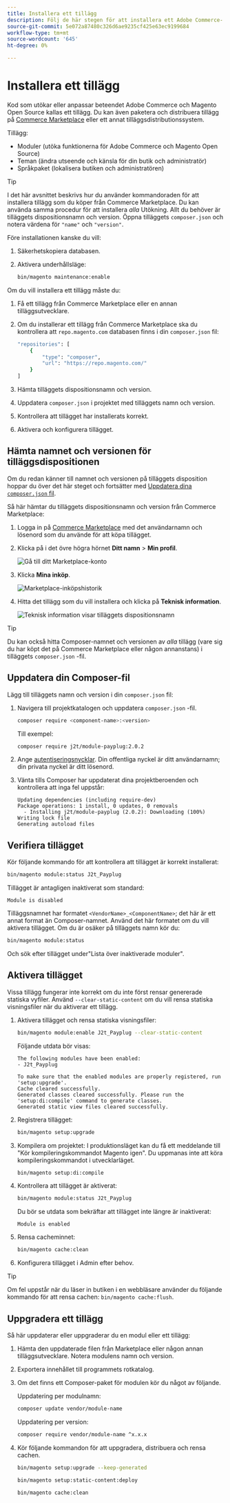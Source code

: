 ```yaml
---
title: Installera ett tillägg
description: Följ de här stegen för att installera ett Adobe Commerce- eller Magento Open Source-tillägg.
source-git-commit: 5e072a87480c326d6ae9235cf425e63ec9199684
workflow-type: tm+mt
source-wordcount: '645'
ht-degree: 0%

---
```



# Installera ett tillägg

Kod som utökar eller anpassar beteendet Adobe Commerce och Magento Open Source kallas ett tillägg. Du kan även paketera och distribuera tillägg på [Commerce Marketplace](https://marketplace.magento.com) eller ett annat tilläggsdistributionssystem.

Tillägg:

- Moduler (utöka funktionerna för Adobe Commerce och Magento Open Source)
- Teman (ändra utseende och känsla för din butik och administratör)
- Språkpaket (lokalisera butiken och administratören)

>[!TIP]
>
>I det här avsnittet beskrivs hur du använder kommandoraden för att installera tillägg som du köper från Commerce Marketplace. Du kan använda samma procedur för att installera _alla_ Utökning. Allt du behöver är tilläggets dispositionsnamn och version. Öppna tilläggets `composer.json` och notera värdena för `"name"` och `"version"`.

Före installationen kanske du vill:

1. Säkerhetskopiera databasen.
1. Aktivera underhållsläge:

   ```bash
   bin/magento maintenance:enable
   ```

Om du vill installera ett tillägg måste du:

1. Få ett tillägg från Commerce Marketplace eller en annan tilläggsutvecklare.
1. Om du installerar ett tillägg från Commerce Marketplace ska du kontrollera att `repo.magento.com` databasen finns i din `composer.json` fil:

   ```bash
   "repositories": [
       {
           "type": "composer",
           "url": "https://repo.magento.com/"
       }
   ]
   ```

1. Hämta tilläggets dispositionsnamn och version.
1. Uppdatera `composer.json` i projektet med tilläggets namn och version.
1. Kontrollera att tillägget har installerats korrekt.
1. Aktivera och konfigurera tillägget.

## Hämta namnet och versionen för tilläggsdispositionen

Om du redan känner till namnet och versionen på tilläggets disposition hoppar du över det här steget och fortsätter med [Uppdatera dina `composer.json` fil](#update-your-composer-file).

Så här hämtar du tilläggets dispositionsnamn och version från Commerce Marketplace:

1. Logga in på [Commerce Marketplace](https://marketplace.magento.com) med det användarnamn och lösenord som du använde för att köpa tillägget.

1. Klicka på i det övre högra hörnet **Ditt namn** > **Min profil**.

   ![Gå till ditt Marketplace-konto](../../assets/installation/marketplace-my-profile.png)

1. Klicka **Mina inköp**.

   ![Marketplace-inköpshistorik](../../assets/installation//marketplace-my-purchases.png)

1. Hitta det tillägg som du vill installera och klicka på **Teknisk information**.

   ![Teknisk information visar tilläggets dispositionsnamn](../../assets/installation/marketplace-extension-technical-details.png)

>[!TIP]
>
>Du kan också hitta Composer-namnet och versionen av _alla_ tillägg (vare sig du har köpt det på Commerce Marketplace eller någon annanstans) i tilläggets `composer.json` -fil.

## Uppdatera din Composer-fil

Lägg till tilläggets namn och version i din `composer.json` fil:

1. Navigera till projektkatalogen och uppdatera `composer.json` -fil.

   ```bash
   composer require <component-name>:<version>
   ```

   Till exempel:

   ```bash
   composer require j2t/module-payplug:2.0.2
   ```

1. Ange [autentiseringsnycklar](../prerequisites/authentication-keys.md). Din offentliga nyckel är ditt användarnamn; din privata nyckel är ditt lösenord.

1. Vänta tills Composer har uppdaterat dina projektberoenden och kontrollera att inga fel uppstår:

   ```terminal
   Updating dependencies (including require-dev)
   Package operations: 1 install, 0 updates, 0 removals
     - Installing j2t/module-payplug (2.0.2): Downloading (100%)
   Writing lock file
   Generating autoload files
   ```

## Verifiera tillägget

Kör följande kommando för att kontrollera att tillägget är korrekt installerat:

```bash
bin/magento module:status J2t_Payplug
```

Tillägget är antagligen inaktiverat som standard:

```terminal
Module is disabled
```

Tilläggsnamnet har formatet `<VendorName>_<ComponentName>`; det här är ett annat format än Composer-namnet. Använd det här formatet om du vill aktivera tillägget. Om du är osäker på tilläggets namn kör du:

```bash
bin/magento module:status
```

Och sök efter tillägget under&quot;Lista över inaktiverade moduler&quot;.

## Aktivera tillägget

Vissa tillägg fungerar inte korrekt om du inte först rensar genererade statiska vyfiler. Använd `--clear-static-content` om du vill rensa statiska visningsfiler när du aktiverar ett tillägg.

1. Aktivera tillägget och rensa statiska visningsfiler:

   ```bash
   bin/magento module:enable J2t_Payplug --clear-static-content
   ```

   Följande utdata bör visas:

   ```terminal
   The following modules have been enabled:
   - J2t_Payplug
   
   To make sure that the enabled modules are properly registered, run 'setup:upgrade'.
   Cache cleared successfully.
   Generated classes cleared successfully. Please run the 'setup:di:compile' command to generate classes.
   Generated static view files cleared successfully.
   ```

1. Registrera tillägget:

   ```bash
   bin/magento setup:upgrade
   ```

1. Kompilera om projektet: I produktionsläget kan du få ett meddelande till &quot;Kör kompileringskommandot Magento igen&quot;. Du uppmanas inte att köra kompileringskommandot i utvecklarläget.

   ```bash
   bin/magento setup:di:compile
   ```

1. Kontrollera att tillägget är aktiverat:

   ```bash
   bin/magento module:status J2t_Payplug
   ```

   Du bör se utdata som bekräftar att tillägget inte längre är inaktiverat:

   ```terminal
   Module is enabled
   ```

1. Rensa cacheminnet:

   ```bash
   bin/magento cache:clean
   ```

1. Konfigurera tillägget i Admin efter behov.

>[!TIP]
>
>Om fel uppstår när du läser in butiken i en webbläsare använder du följande kommando för att rensa cachen: `bin/magento cache:flush`.

## Uppgradera ett tillägg

Så här uppdaterar eller uppgraderar du en modul eller ett tillägg:

1. Hämta den uppdaterade filen från Marketplace eller någon annan tilläggsutvecklare. Notera modulens namn och version.

1. Exportera innehållet till programmets rotkatalog.

1. Om det finns ett Composer-paket för modulen kör du något av följande.

   Uppdatering per modulnamn:

   ```bash
   composer update vendor/module-name
   ```

   Uppdatering per version:

   ```bash
   composer require vendor/module-name ^x.x.x
   ```

1. Kör följande kommandon för att uppgradera, distribuera och rensa cachen.

   ```bash
   bin/magento setup:upgrade --keep-generated
   ```

   ```bash
   bin/magento setup:static-content:deploy
   ```

   ```bash
   bin/magento cache:clean
   ```
